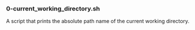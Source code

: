 ### 0-current_working_directory.sh
A script that prints the absolute path name of the current working directory.
